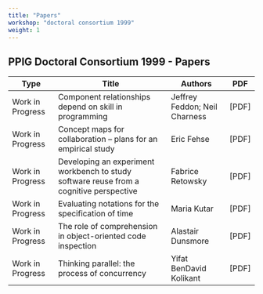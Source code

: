 ```yaml
---
title: "Papers"  
workshop: "doctoral consortium 1999"
weight: 1
---
```



## PPIG Doctoral Consortium 1999 - Papers

|Type|Title|Authors|PDF|
|--- |--- |--- |--- |
|Work in Progress|Component relationships depend on skill in programming|Jeffrey  Feddon; Neil  Charness|[PDF]|
|Work in Progress|Concept maps for collaboration – plans for an empirical study|Eric  Fehse|[PDF]|
|Work in Progress|Developing an experiment workbench to study software reuse from a cognitive perspective|Fabrice  Retowsky|[PDF]|
|Work in Progress|Evaluating notations for the specification of time|Maria  Kutar|[PDF]|
|Work in Progress|The role of comprehension in object-oriented code inspection|Alastair  Dunsmore|[PDF]|
|Work in Progress|Thinking parallel: the process of concurrency|Yifat BenDavid Kolikant|[PDF]|
